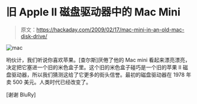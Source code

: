 # 旧 Apple II 磁盘驱动器中的 Mac Mini

> 原文：<https://hackaday.com/2009/02/17/mac-mini-in-an-old-mac-disk-drive/>

![mac](img/af1cb899b080255d9debfaafdbaca5d9.png "mac")

哟伙计，我们听说你喜欢苹果。[查尔斯]厌倦了他的 Mac mini 看起来漂亮漂亮，决定把它塞进一个旧的米色盒子里。这个旧的米色盒子碰巧是一个旧的苹果 II 磁盘驱动器，所以我们猜测这给了它更多的街头信誉。最初的磁盘驱动器在 1978 年卖 500 美元。人类时代已经改变了。

[谢谢 BluRy]